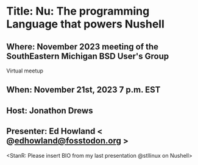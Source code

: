 # Title: Nu: The programming Language that powers Nushell

## Where: November 2023 meeting of the SouthEastern Michigan BSD User's Group

Virtual meetup


## When: November 21st, 2023 7 p.m. EST 

## Host: Jonathon Drews

## Presenter: Ed Howland < @edhowland@fosstodon.org >

<StanR: Please insert BIO from my last presentation @stllinux on Nushell>


